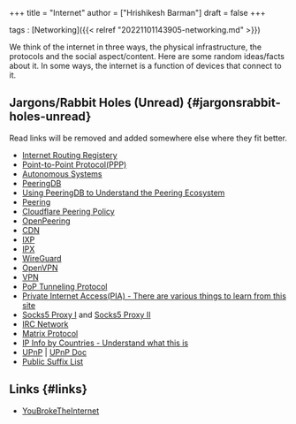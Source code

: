 +++
title = "Internet"
author = ["Hrishikesh Barman"]
draft = false
+++

tags
: [Networking]({{< relref "20221101143905-networking.md" >}})

We think of the internet in three ways, the physical infrastructure, the protocols and the social aspect/content. Here are some random ideas/facts about it. In some ways, the internet is a function of devices that connect to it.


## Jargons/Rabbit Holes (Unread) {#jargonsrabbit-holes-unread}

Read links will be removed and added somewhere else where they fit better.

-   [Internet Routing Registery](https://en.wikipedia.org/wiki/Internet_Routing_Registry)
-   [Point-to-Point Protocol(PPP)](https://en.wikipedia.org/wiki/Point-to-Point_Protocol)
-   [Autonomous Systems](https://en.wikipedia.org/wiki/Autonomous_system_(Internet))
-   [PeeringDB](https://en.wikipedia.org/wiki/PeeringDB)
-   [Using PeeringDB to Understand the Peering Ecosystem](http://www.sigcomm.org/sites/default/files/ccr/papers/2014/April/0000000-0000002.pdf)
-   [Peering](https://en.wikipedia.org/wiki/Peering)
-   [Cloudflare Peering Policy](https://www.cloudflare.com/peering-policy/)
-   [OpenPeering](https://www.openpeering.nl/)
-   [CDN](https://en.wikipedia.org/wiki/Content_delivery_network)
-   [IXP](https://en.wikipedia.org/wiki/Internet_exchange_point)
-   [IPX](https://en.wikipedia.org/wiki/Internetwork_Packet_Exchange)
-   [WireGuard](https://en.wikipedia.org/wiki/WireGuard)
-   [OpenVPN](https://en.wikipedia.org/wiki/OpenVPN)
-   [VPN](https://en.wikipedia.org/wiki/Virtual_private_network)
-   [PoP Tunneling Protocol](https://en.wikipedia.org/wiki/Point-to-Point_Tunneling_Protocol)
-   [Private Internet Access(PIA) - There are various things to learn from this site](https://www.privateinternetaccess.com/pages/how-it-works/)
-   [Socks5 Proxy I](https://nordvpn.com/blog/socks5-proxy/) and [Socks5 Proxy II](https://en.wikipedia.org/wiki/SOCKS)
-   [IRC Network](https://en.wikipedia.org/wiki/Internet_Relay_Chat)
-   [Matrix Protocol](https://en.wikipedia.org/wiki/Matrix_(protocol))
-   [IP Info by Countries - Understand what this is](https://ipinfo.io/countries/in)
-   [UPnP](https://en.wikipedia.org/wiki/Universal_Plug_and_Play) | [UPnP Doc](https://openconnectivity.org/upnp-specs/UPnP-arch-DeviceArchitecture-v2.0-20200417.pdf)
-   [Public Suffix List](https://publicsuffix.org/)


## Links {#links}

-   [YouBrokeTheInternet](https://youbroketheinternet.org/)
